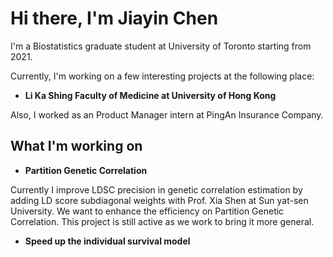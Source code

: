 # Hi there, I'm Jiayin Chen
I'm a Biostatistics graduate student at University of Toronto starting from 2021.

Currently, I'm working on a few interesting projects at the following place:

- **Li Ka Shing Faculty of Medicine at University of Hong Kong**

Also, I worked as an Product Manager intern at PingAn Insurance Company.

## What I'm working on

- **Partition Genetic Correlation**

Currently I improve LDSC precision in genetic correlation estimation by adding LD score subdiagonal weights with Prof. Xia Shen at  Sun yat-sen University. We want to enhance the efficiency on Partition Genetic Correlation. This project is still active as we work to bring it more general.

- **Speed up the individual survival model**

